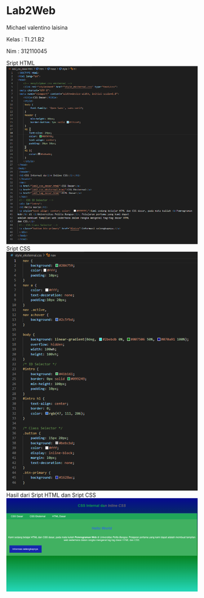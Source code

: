 # Lab2Web
<P>Michael valentino laisina </p>
<p>Kelas : TI.21.B2</P>
<p>Nim : 312110045 </p>

Sript HTML 
![1](img/ss2.png)
Sript CSS
![2](img/css1.png)
Hasil dari Sript HTML dan Sript CSS
![3](img/hasil2.png)

